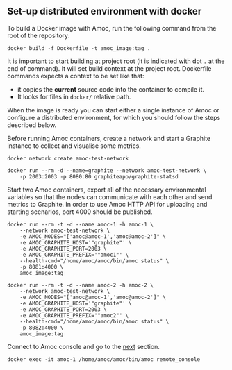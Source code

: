 ## Set-up distributed environment with docker

To build a Docker image with Amoc, run the following command from the root of
the repository:
```
docker build -f Dockerfile -t amoc_image:tag .
```
It is important to start building at project root
(it is indicated with dot `.` at the end of command).
It will set build context at the project root.
Dockerfile commands expects a context to be set like that:
 - it copies the **current** source code into the container to compile it.
 - It looks for files in `docker/` relative path.

When the image is ready you can start either a single instance of Amoc or configure a distributed environment,
for which you should follow the steps described below.

Before running Amoc containers, create a network and start a Graphite instance to collect and visualise some metrics.
```
docker network create amoc-test-network

docker run --rm -d --name=graphite --network amoc-test-network \
    -p 2003:2003 -p 8080:80 graphiteapp/graphite-statsd
```
Start two Amoc containers, export all of the necessary environmental variables so that the nodes can communicate with each other and send metrics to Graphite.
In order to use Amoc HTTP API for uploading and starting scenarios, port 4000 should be published.
```
docker run --rm -t -d --name amoc-1 -h amoc-1 \
    --network amoc-test-network \
    -e AMOC_NODES="['amoc@amoc-1','amoc@amoc-2']" \
    -e AMOC_GRAPHITE_HOST='"graphite"' \
    -e AMOC_GRAPHITE_PORT=2003 \
    -e AMOC_GRAPHITE_PREFIX='"amoc1"' \
    --health-cmd="/home/amoc/amoc/bin/amoc status" \
    -p 8081:4000 \
    amoc_image:tag

docker run --rm -t -d --name amoc-2 -h amoc-2 \
    --network amoc-test-network \
    -e AMOC_NODES="['amoc@amoc-1','amoc@amoc-2']" \
    -e AMOC_GRAPHITE_HOST='"graphite"' \
    -e AMOC_GRAPHITE_PORT=2003 \
    -e AMOC_GRAPHITE_PREFIX='"amoc2"' \
    --health-cmd="/home/amoc/amoc/bin/amoc status" \
    -p 8082:4000 \
    amoc_image:tag
```

Connect to Amoc console and go to the [next](../doc/distributed-run.md) section.
```
docker exec -it amoc-1 /home/amoc/amoc/bin/amoc remote_console
